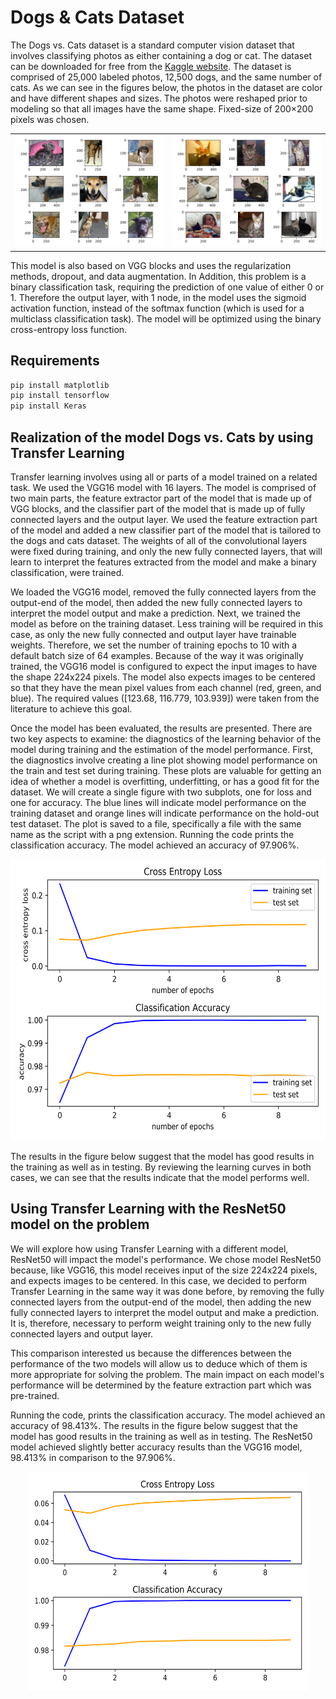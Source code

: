# Dogs & Cats Dataset

The Dogs vs. Cats dataset is a standard computer vision dataset that involves classifying photos as either containing a dog or cat. The dataset can be downloaded for free from the [Kaggle website](https://www.kaggle.com/c/dogs-vs-cats/data). The dataset is comprised of 25,000 labeled photos, 12,500 dogs, and the same number of cats. As we can see in the figures below, the photos in the dataset are color and have different shapes and sizes. The photos were reshaped prior to modeling so that all images have the same shape. Fixed-size of 200×200 pixels was chosen.

<table align="center">
  <tr>
    <td><img src="images\Dogs.png"></td>
    <td><img src="images\Cats.png"></td>
  </tr>
</table>

This model is also based on VGG blocks and uses the regularization methods, dropout, and data augmentation. In Addition, this problem is a binary classification task, requiring the prediction of one value of either 0 or 1. Therefore the output layer, with 1 node, in the model uses the sigmoid activation function, instead of the softmax function (which is used for a multiclass classification task). The model will be optimized using the binary cross-entropy loss function.

## Requirements
~~~bash
pip install matplotlib 
pip install tensorflow 
pip install Keras 
~~~

## Realization of the model Dogs vs. Cats by using Transfer Learning 
Transfer learning involves using all or parts of a model trained on a related task. We used the VGG16 model with 16 layers. The model is comprised of two main parts, the feature extractor part of the model that is made up of VGG blocks, and the classifier part of the model that is made up of fully connected layers and the output layer. We used the feature extraction part of the model and added a new classifier part of the model that is tailored to the dogs and cats dataset. The weights of all of the convolutional layers were fixed during training, and only the new fully connected layers, that will learn to interpret the features extracted from the model and make a binary classification, were trained.

We loaded the VGG16 model, removed the fully connected layers from the output-end of the model, then added the new fully connected layers to interpret the model output and make a prediction. Next, we trained the model as before on the training dataset. Less training will be required in this case, as only the new fully connected and output layer have trainable weights. Therefore, we set the number of training epochs to 10 with a default batch size of 64 examples. Because of the way it was originally trained, the VGG16 model is configured to expect the input images to have the shape 224x224 pixels. The model also expects images to be centered so that they have the mean pixel values from each channel (red, green, and blue). The required values ([123.68, 116.779, 103.939]) were taken from the literature to achieve this goal. 

Once the model has been evaluated, the results are presented. There are two key aspects to examine: the diagnostics of the learning behavior of the model during training and the estimation of the model performance. First, the diagnostics involve creating a line plot showing model performance on the train and test set during training. These plots are valuable for getting an idea of whether a model is overfitting, underfitting, or has a good fit for the dataset. We will create a single figure with two subplots, one for loss and one for accuracy. The blue lines will indicate model performance on the training dataset and orange lines will indicate performance on the hold-out test dataset. The plot is saved to a file, specifically a file with the same name as the script with a png extension. Running the code prints the classification accuracy. The model achieved an accuracy of 97.906%.

<p align="center">
  <img src="results/Dogs&Cats_VGG16_plot.png" width="550" height="450">
</p>

The results in the figure below suggest that the model has good results in the training as well as in testing. By reviewing the learning curves in both cases, we can see that the results indicate that the model performs well. 

## Using Transfer Learning with the ResNet50 model on the problem
We will explore how using Transfer Learning with a different model, ResNet50 will impact the model's performance. We chose model ResNet50 because, like VGG16, this model receives input of the size 224x224 pixels, and expects images to be centered. In this case, we decided to perform Transfer Learning in the same way it was done before, by removing the fully connected layers from the output-end of the model, then adding the new fully connected layers to interpret the model output and make a prediction. It is, therefore, necessary to perform weight training only to the new fully connected layers and output layer.

This comparison interested us because the differences between the performance of the two models will allow us to deduce which of them is more appropriate for solving the problem. The main impact on each model's performance will be determined by the feature extraction part which was pre-trained. 

Running the code, prints the classification accuracy. The model achieved an accuracy of 98.413%. The results in the figure below suggest that the model has good results in the training as well as in testing. The ResNet50 model achieved slightly better accuracy results than the VGG16 model, 98.413% in comparison to the 97.906%.

<p align="center">
  <img src="results/ResNet50_Dogs & Cats.png" width="450" height="350">
</p>
